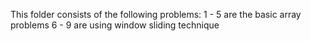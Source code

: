 This folder consists of the following problems:
1 - 5 are the basic array problems
6 - 9 are using window sliding technique
